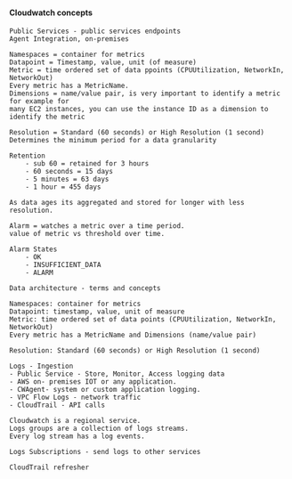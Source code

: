#### Cloudwatch concepts

    Public Services - public services endpoints
    Agent Integration, on-premises

    Namespaces = container for metrics
    Datapoint = Timestamp, value, unit (of measure)
    Metric = time ordered set of data ppoints (CPUUtilization, NetworkIn, NetworkOut)
    Every metric has a MetricName.
    Dimensions = name/value pair, is very important to identify a metric for example for 
    many EC2 instances, you can use the instance ID as a dimension to identify the metric

    Resolution = Standard (60 seconds) or High Resolution (1 second)
    Determines the minimum period for a data granularity

    Retention 
        - sub 60 = retained for 3 hours
        - 60 seconds = 15 days
        - 5 minutes = 63 days
        - 1 hour = 455 days

    As data ages its aggregated and stored for longer with less resolution.
    
    Alarm = watches a metric over a time period.
    value of metric vs threshold over time.
    
    Alarm States
        - OK
        - INSUFFICIENT_DATA
        - ALARM    

    Data architecture - terms and concepts

    Namespaces: container for metrics
    Datapoint: timestamp, value, unit of measure
    Metric: time ordered set of data points (CPUUtilization, NetworkIn, NetworkOut)
    Every metric has a MetricName and Dimensions (name/value pair)

    Resolution: Standard (60 seconds) or High Resolution (1 second)

    Logs - Ingestion
    - Public Service - Store, Monitor, Access logging data
    - AWS on- premises IOT or any application.
    - CWAgent- system or custom application logging.
    - VPC Flow Logs - network traffic
    - CloudTrail - API calls

    Cloudwatch is a regional service.   
    Logs groups are a collection of logs streams.
    Every log stream has a log events.
    
    Logs Subscriptions - send logs to other services
    
    CloudTrail refresher
    
    

